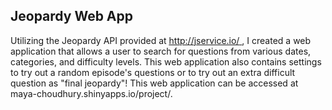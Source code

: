 ## Jeopardy Web App 

Utilizing the Jeopardy API provided at <u> http://jservice.io/ </u>, I created a web application that allows a user to search for questions from various dates, categories, and difficulty levels. This web application also contains settings to try out a random episode's questions or to try out an extra difficult question as "final jeopardy"! This web application can be accessed at maya-choudhury.shinyapps.io/project/. 
